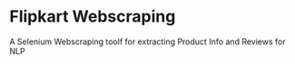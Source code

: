 # Flipkart Webscraping
A Selenium Webscraping toolf for extracting Product Info and Reviews for NLP
